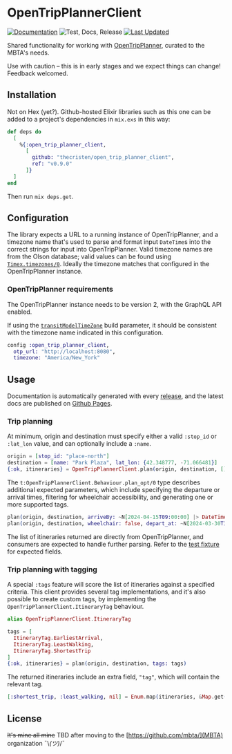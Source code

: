 # OpenTripPlannerClient

[![Documentation](https://img.shields.io/badge/-Documentation-blueviolet)](http://github.thecristen.net/open_trip_planner_client/)
![Test, Docs,
Release](https://github.com/thecristen/open_trip_planner_client/workflows/Test,%20Docs,%20Release/badge.svg)
[![Last
Updated](https://img.shields.io/github/last-commit/thecristen/open_trip_planner_client.svg)](https://github.com/thecristen/open_trip_planner_client/commits/main)

Shared functionality for working with
[OpenTripPlanner](https://docs.opentripplanner.org/en/v2.4.0/), curated to the
MBTA's needs.

Use with caution – this is in early stages and we expect things can change!
Feedback welcomed.

## Installation

Not on Hex (yet?). Github-hosted Elixir libraries such as this one can be added
to a project's dependencies in `mix.exs` in this way:

```elixir
def deps do
  [
    %{:open_trip_planner_client,
      [
        github: "thecristen/open_trip_planner_client",
        ref: "v0.9.0"
      ]}
  ]
end
```

Then run `mix deps.get`.

## Configuration

The library expects a URL to a running instance of OpenTripPlanner, and a
timezone name that's used to parse and format input `DateTime`s into the correct
strings for input into OpenTripPlanner. Valid timezone names are from the Olson
database; valid values can be found using
[`Timex.timezones/0`](https://hexdocs.pm/timex/Timex.html#timezones/0). Ideally
the timezone matches that configured in the OpenTripPlanner instance.

### OpenTripPlanner requirements

The OpenTripPlanner instance needs to be version 2, with the GraphQL API
enabled. 

If using the
[`transitModelTimeZone`](https://docs.opentripplanner.org/en/v2.4.0/BuildConfiguration/?h=timezone#transitModelTimeZone)
build parameter, it should be consistent with the timezone name indicated in
this configuration.

```elixir
config :open_trip_planner_client,
  otp_url: "http://localhost:8080",
  timezone: "America/New_York"
```

## Usage

Documentation is automatically generated with every
[release](https://github.com/thecristen/open_trip_planner_client/releases), and
the latest docs are published on [Github
Pages](http://github.thecristen.net/open_trip_planner_client/).

### Trip planning

At minimum, origin and destination must specify either a valid `:stop_id` or `:lat_lon`
value, and can optionally include a `:name`.

```elixir
origin = [stop_id: "place-north"]
destination = [name: "Park Plaza", lat_lon: {42.348777, -71.066481}]
{:ok, itineraries} = OpenTripPlannerClient.plan(origin, destination, [])
```

The `t:OpenTripPlannerClient.Behaviour.plan_opt/0` type describes additional expected parameters, which include specifying the departure or arrival times, filtering for wheelchair accessibility, and generating one or more supported tags.

```elixir
plan(origin, destination, arriveBy: ~N[2024-04-15T09:00:00] |> DateTime.from_naive!("America/New_York"))
plan(origin, destination, wheelchair: false, depart_at: ~N[2024-03-30T11:24:00] |> DateTime.from_naive!("America/New_York"))
```

The list of itineraries returned are directly from
OpenTripPlanner, and consumers are expected to handle further parsing. Refer to the [test fixture](/test/fixture/alewife_to_franklin_park_zoo.json) for expected fields.

### Trip planning with tagging

A special `:tags` feature will score the list of itineraries against a specified
criteria. This client provides several tag implementations, and it's also
possible to create custom tags, by implementing the
`OpenTripPlannerClient.ItineraryTag` behaviour.


```elixir
alias OpenTripPlannerClient.ItineraryTag

tags = [
  ItineraryTag.EarliestArrival,
  ItineraryTag.LeastWalking,
  ItineraryTag.ShortestTrip
]
{:ok, itineraries} = plan(origin, destination, tags: tags)
```

The returned itineraries include an extra field, `"tag"`, which will contain the relevant tag.

```elixir
[:shortest_trip, :least_walking, nil] = Enum.map(itineraries, &Map.get(&1, "tag"))
```

## License

~~It's mine all mine~~ TBD after moving to the [https://github.com/mbta/](MBTA) organization ¯\\_(ツ)_/¯
